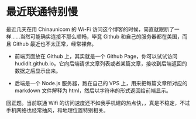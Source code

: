 # 最近联通特别慢

最近几天在用 Chinaunicom 的 Wi-Fi 访问这个博客的时候，简直就跟断了一样……当然可能确实连接不那么顺畅，毕竟 Github 和自己的服务器都在美国，而且 Github 最近也不太正常，经常裸奔。

- 前端页面放在 Github 上，其实就是一个 Github Page，你可以试试访问 hudidit.github.io。它向后端请求文章列表或者某篇文章，接收到后端返回的数据之后显示出来。

- 后端是一个 Node.js 服务器，跑在自己的 VPS 上，用来把每篇文章所对应的 markdown 文件解释为 html，然后以字符串的形式返回给前端显示。

回正题。当前联通 Wifi 的访问速度还不如我手机建的热点快，，真是不稳定，不过手机网络也经常抽风，和地理位置特别相关。
